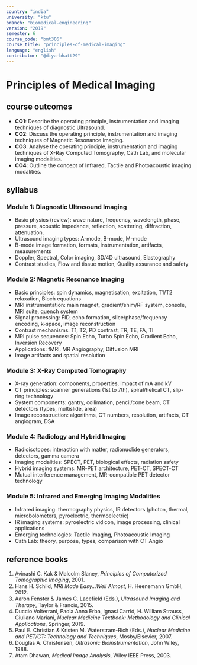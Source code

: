 ```yaml
---
country: "india"
university: "ktu"
branch: "biomedical-engineering"
version: "2019"
semester: 6
course_code: "bmt306"
course_title: "principles-of-medical-imaging"
language: "english"
contributor: "@diya-bhatt29"
---
```


# Principles of Medical Imaging

## course outcomes

- **CO1**: Describe the operating principle, instrumentation and imaging techniques of diagnostic Ultrasound.
- **CO2**: Discuss the operating principle, instrumentation and imaging techniques of Magnetic Resonance Imaging.
- **CO3**: Analyse the operating principle, instrumentation and imaging techniques of X-Ray Computed Tomography, Cath Lab, and molecular imaging modalities.
- **CO4**: Outline the concept of Infrared, Tactile and Photoacoustic imaging modalities.

## syllabus

### Module 1: Diagnostic Ultrasound Imaging

- Basic physics (review): wave nature, frequency, wavelength, phase, pressure, acoustic impedance, reflection, scattering, diffraction, attenuation.
- Ultrasound imaging types: A-mode, B-mode, M-mode
- B-mode image formation, formats, instrumentation, artifacts, measurements
- Doppler, Spectral, Color imaging, 3D/4D ultrasound, Elastography
- Contrast studies, Flow and tissue motion, Quality assurance and safety

### Module 2: Magnetic Resonance Imaging

- Basic principles: spin dynamics, magnetisation, excitation, T1/T2 relaxation, Bloch equations
- MRI instrumentation: main magnet, gradient/shim/RF system, console, MRI suite, quench system
- Signal processing: FID, echo formation, slice/phase/frequency encoding, k-space, image reconstruction
- Contrast mechanisms: T1, T2, PD contrast, TR, TE, FA, TI
- MRI pulse sequences: Spin Echo, Turbo Spin Echo, Gradient Echo, Inversion Recovery
- Applications: fMRI, MR Angiography, Diffusion MRI
- Image artifacts and spatial resolution

### Module 3: X-Ray Computed Tomography

- X-ray generation: components, properties, impact of mA and kV
- CT principles: scanner generations (1st to 7th), spiral/helical CT, slip-ring technology
- System components: gantry, collimation, pencil/cone beam, CT detectors (types, multislide, area)
- Image reconstruction: algorithms, CT numbers, resolution, artifacts, CT angiogram, DSA

### Module 4: Radiology and Hybrid Imaging

- Radioisotopes: interaction with matter, radionuclide generators, detectors, gamma camera
- Imaging modalities: SPECT, PET, biological effects, radiation safety
- Hybrid imaging systems: MR-PET architecture, PET-CT, SPECT-CT
- Mutual interference management, MR-compatible PET detector technology

### Module 5: Infrared and Emerging Imaging Modalities

- Infrared imaging: thermography physics, IR detectors (photon, thermal, microbolometers, pyroelectric, thermoelectric)
- IR imaging systems: pyroelectric vidicon, image processing, clinical applications
- Emerging technologies: Tactile Imaging, Photoacoustic Imaging
- Cath Lab: theory, purpose, types, comparison with CT Angio

## reference books

1. Avinashi C. Kak & Malcolm Slaney, *Principles of Computerized Tomographic Imaging*, 2001.  
2. Hans H. Schild, *MRI Made Easy...Well Almost*, H. Heenemann GmbH, 2012.  
3. Aaron Fenster & James C. Lacefield (Eds.), *Ultrasound Imaging and Therapy*, Taylor & Francis, 2015.  
4. Duccio Volterrani, Paola Anna Erba, Ignasi Carrió, H. William Strauss, Giuliano Mariani, *Nuclear Medicine Textbook: Methodology and Clinical Applications*, Springer, 2019.  
5. Paul E. Christian & Kristen M. Waterstram-Rich (Eds.), *Nuclear Medicine and PET/CT: Technology and Techniques*, Mosby/Elsevier, 2007.  
6. Douglas A. Christensen, *Ultrasonic Bioinstrumentation*, John Wiley, 1988.  
7. Atam Dhawan, *Medical Image Analysis*, Wiley IEEE Press, 2003.

